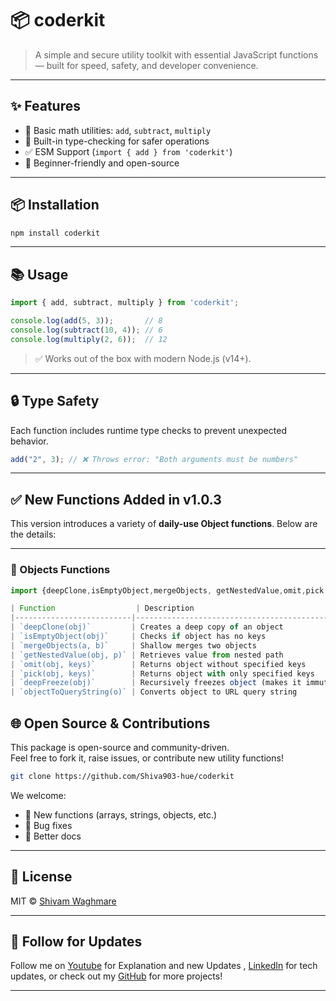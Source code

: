 
# 📦 coderkit

> A simple and secure utility toolkit with essential JavaScript functions — built for speed, safety, and developer convenience.

---

## ✨ Features

- 🧮 Basic math utilities: `add`, `subtract`, `multiply`
- 🔐 Built-in type-checking for safer operations
- ✅ ESM Support (`import { add } from 'coderkit'`)
- 🧠 Beginner-friendly and open-source

---

## 📦 Installation

```bash
npm install coderkit
```

---

## 📚 Usage

```js
import { add, subtract, multiply } from 'coderkit';

console.log(add(5, 3));       // 8
console.log(subtract(10, 4)); // 6
console.log(multiply(2, 6));  // 12
```

> ✅ Works out of the box with modern Node.js (v14+).

---

## 🔒 Type Safety

Each function includes runtime type checks to prevent unexpected behavior.

```js
add("2", 3); // ❌ Throws error: "Both arguments must be numbers"
```

---

## ✅ New Functions Added in v1.0.3

This version introduces a variety of **daily-use Object functions**. Below are the details:

---

### 📂 Objects Functions

```js
import {deepClone,isEmptyObject,mergeObjects, getNestedValue,omit,pick,deepFreeze, objectToQueryString} from 'coderkit/object';

| Function                  | Description                                               | Example                                    |
|--------------------------|-----------------------------------------------------------|--------------------------------------------|
| `deepClone(obj)`         | Creates a deep copy of an object                          | `deepClone({a:{b:1}})` ➝ `{a:{b:1}}`        |
| `isEmptyObject(obj)`     | Checks if object has no keys                              | `isEmptyObject({})` ➝ `true`               |
| `mergeObjects(a, b)`     | Shallow merges two objects                                | `mergeObjects({a:1}, {b:2})` ➝ `{a:1,b:2}` |
| `getNestedValue(obj, p)` | Retrieves value from nested path                          | `getNestedValue(obj, 'user.name')`         |
| `omit(obj, keys)`        | Returns object without specified keys                     | `omit({a:1,b:2}, ['b'])` ➝ `{a:1}`         |
| `pick(obj, keys)`        | Returns object with only specified keys                   | `pick({a:1,b:2}, ['a'])` ➝ `{a:1}`         |
| `deepFreeze(obj)`        | Recursively freezes object (makes it immutable)           | `deepFreeze(config)`                       |
| `objectToQueryString(o)` | Converts object to URL query string                       | `objectToQueryString({a:1,b:2})` ➝ `"a=1&b=2"` |

```
## 🌐 Open Source & Contributions

This package is open-source and community-driven.  
Feel free to fork it, raise issues, or contribute new utility functions!

```bash
git clone https://github.com/Shiva903-hue/coderkit
```

We welcome:
- 🚀 New functions (arrays, strings, objects, etc.)
- 🐛 Bug fixes
- 📖 Better docs

---

## 📄 License

MIT © [Shivam Waghmare](https://github.com/Shiva903-hue)

---

## 🔗 Follow for Updates

Follow me on [Youtube](https://www.youtube.com/@CodeAstraX) for Explanation and new Updates , [LinkedIn](https://www.linkedin.com/in/shivam-waghmare/) for tech updates, or check out my [GitHub](https://github.com/Shiva903-hue) for more projects!

---
